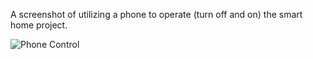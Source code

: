 A screenshot of utilizing a phone to operate (turn off and on) the smart home project.

![Phone Control](https://user-images.githubusercontent.com/72282670/173174931-445a9e82-9f98-4c59-9676-2d5c9948046f.jpeg)
